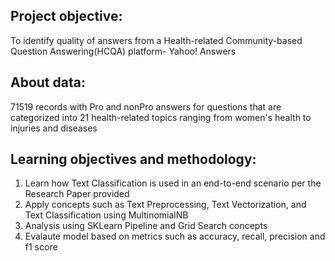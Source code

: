
## Project objective:
To identify quality of answers from a Health-related Community-based Question Answering(HCQA) platform- Yahoo! Answers

## About data:
71519 records with Pro and nonPro answers for questions that are categorized into 21 health-related topics ranging from women's health to injuries and diseases

## Learning objectives and methodology:
  1. Learn how Text Classification is used in an end-to-end scenario per the Research Paper provided
  2. Apply concepts such as Text Preprocessing, Text Vectorization, and Text Classification using MultinomialNB
  3. Analysis using SKLearn Pipeline and Grid Search concepts
  4. Evalaute model based on metrics such as accuracy, recall, precision and f1 score
  


  






